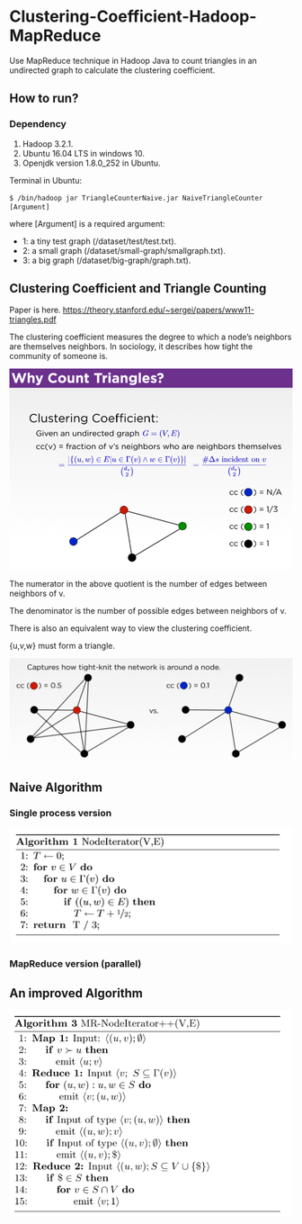 # Clustering-Coefficient-Hadoop-MapReduce
Use MapReduce technique in Hadoop Java to count triangles in an undirected graph to calculate the clustering coefficient.

## How to run?

### Dependency
1. Hadoop 3.2.1.
2. Ubuntu 16.04 LTS in windows 10.
3. Openjdk version 1.8.0_252 in Ubuntu.

Terminal in Ubuntu:
```
$ /bin/hadoop jar TriangleCounterNaive.jar NaiveTriangleCounter [Argument]
```
where [Argument] is a required argument:
- 1: a tiny test graph (/dataset/test/test.txt).
- 2: a small graph (/dataset/small-graph/smallgraph.txt).
- 3: a big graph (/dataset/big-graph/graph.txt).

## Clustering Coefficient and Triangle Counting
Paper is here.
https://theory.stanford.edu/~sergei/papers/www11-triangles.pdf

The clustering coefficient measures the degree to which a node’s neighbors are themselves neighbors. In sociology, it describes how tight the community of someone is.

![alt text](./README-IMAGES/cc.png)

The numerator in the above quotient is the number of edges between neighbors of v. 

The denominator is the number of possible edges between neighbors of v. 

There is also an equivalent way to view the clustering coefficient. 

{u,v,w} must form a triangle.

![alt text](./README-IMAGES/tight-community.png)

## Naive Algorithm
### Single process version
![alt text](./README-IMAGES/algorithm1.png)

### MapReduce version (parallel)

## An improved Algorithm
![alt text](./README-IMAGES/algorithm3.png)

